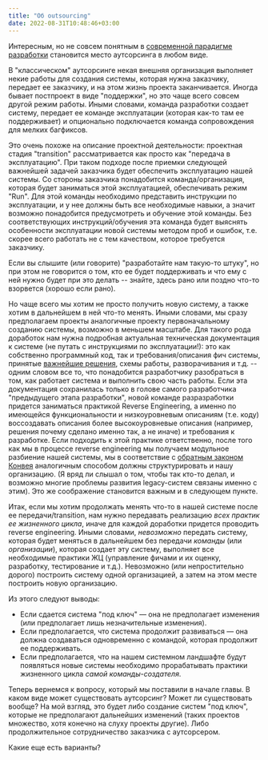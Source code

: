 ```yaml
---
title: "Об outsourcing"
date: 2022-08-31T10:48:46+03:00
---
```

Интересным, но не совсем понятным в [современной парадигме разработки](/kb/lifecycle-development/) становится место аутсорсинга в любом виде.

В "классическом" аутсорсинге некая внешняя организация выполняет некие работы для создания системы, которая нужна заказчику, передает ее заказчику, и на этом жизнь проекта заканчивается. Иногда бывает постпроект в виде "поддержки", но это чаще всего совсем другой режим работы.
Иными словами, команда разработки создает систему, передает ее команде эксплуатации (которая как-то там ее поддерживает) и опционально подключается команда сопровождения для мелких багфиксов.

Это очень похоже на описание проектной деятельности: проектная стадия "transition" рассматривается как просто как "передача в эксплуатацию".
При таком подходе после приемки следующей важнейшей задачей заказчика будет обеспечить эксплуатацию нашей системы. Со стороны заказчика понадобится команда/организация, которая будет заниматься этой эксплуатацией, обеспечивать режим "Run".
Для этой команды необходимо представить инструкции по эксплуатации, и у нее должны быть все необходимые навыки, а значит возможно понадобится предусмотреть и обучение этой команды.
Без соответствующих инструкций/обучения эта команда будет выяснять особенности эксплуатации новой системы методом проб и ошибок, т.е. скорее всего работать не с тем качеством, которое требуется заказчику.

Если вы слышите (или говорите) "разработайте нам такую-то штуку", но при этом не говорится о том, кто ее будет поддерживать и что ему с ней нужно будет при это делать -- знайте, здесь рано или поздно что-то взорвется (хорошо если рано).

Но чаще всего мы хотим не просто получить новую систему, а также хотим в дальнейшем в ней что-то менять.
Иными словами, мы сразу предполагаем проекты аналогичные проекту первоначальному созданию системы, возможно в меньшем масштабе.
Для такого рода доработок нам нужна подробная актуальная техническая документация к системе (не путать с инструкциями по эксплуатации!): это как собственно программный код, так и требования/описания фич системы, принятые [важнейшие решения](/kb/decision-making/), схемы работы, разворачивания и т.д. -- одним словом все то, что понадобится разработчику разобраться в том, как работает система и выполнить свою часть работы. Если эта документация сохранилась только в голове самого разработчика "предыдущего этапа разработки", новой команде разразработки придется заниматься практикой Reverse Engineering, а именно по имеющейся функциональности и низкоуровневым описаниям (т.е. коду) воссоздавать описания более высокоуровневые описания (например, решения почему сделано именно так, а не иначе) и требования к разработке.
Если подходить к этой практике ответственно, после того как мы в процессе reverse engineering мы получаем модульное разбиение нашей системы, мы в соответствие с [обратным законом Конвея](https://www.thoughtworks.com/radar/techniques/inverse-conway-maneuver) аналогичным способом должны структурировать и нашу организацию. (Я вряд ли слышал о том, чтобы так кто-то делал, и возможно многие проблемы развития legacy-систем связаны именно с этим). Это же соображение становится важным и в следующем пункте.

Итак, если мы хотим продолжать менять что-то в нашей системе после ее передачи/transition, нам нужно передавать реализацию *всех практик ее жизненного цикла*, иначе для каждой доработки придется проводить reverse engineering.
Иными словами, *невозможно* передать систему, которая будет меняться в дальнейшем без передачи *команды* (или *организации*), которая создает эту систему, выполняет все необходимые практики ЖЦ (управление фичами и их оценку, разработку, тестирование и т.д.).
Невозможно (или непростительно дорого) построить систему одной организацией, а затем на этом месте построить новую организацию.

Из этого следуют выводы:  
- Если сдается система "под ключ" — она не предполагает изменения (или предполагает лишь незначительные изменения).  
- Если предполагается, что система продолжит развиваться — она должна создаваться одновременно с командой, которая продолжит ее поддерживать.  
- Если предполагается, что на нашем системном ландшафте будут появляться новые системы необходимо прорабатывать практики жизненного цикла *самой команды-создателя*.

Теперь вернемся к вопросу, который мы поставили в начале главы. В каком виде может существовать аутсорсинг? Может ли существовать вообще?
На мой взгляд, это будет либо создание систем "под ключ", которые не предполагают дальнейших изменений (таких проектов множество, хотя конечно на слуху проекты другие).
Либо продолжительное сотрудничество заказчика с аутсорсером.

Какие еще есть варианты?
